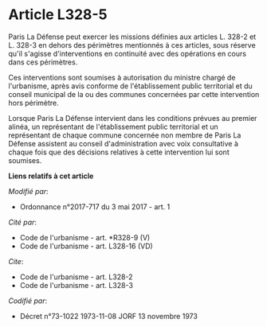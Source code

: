 # Article L328-5

Paris La Défense peut exercer les missions définies aux articles L. 328-2 et L. 328-3 en dehors des périmètres mentionnés à
ces articles, sous réserve qu'il s'agisse d'interventions en continuité avec des opérations en cours dans ces périmètres.

Ces interventions sont soumises à autorisation du ministre chargé de l'urbanisme, après avis conforme de l'établissement
public territorial et du conseil municipal de la ou des communes concernées par cette intervention hors périmètre.

Lorsque Paris La Défense intervient dans les conditions prévues au premier alinéa, un représentant de l'établissement public
territorial et un représentant de chaque commune concernée non membre de Paris La Défense assistent au conseil
d'administration avec voix consultative à chaque fois que des décisions relatives à cette intervention lui sont soumises.

**Liens relatifs à cet article**

_Modifié par_:

  - Ordonnance n°2017-717 du 3 mai 2017 - art. 1

_Cité par_:

  - Code de l'urbanisme - art. *R328-9 (V)
  - Code de l'urbanisme - art. L328-16 (VD)

_Cite_:

  - Code de l'urbanisme - art. L328-2
  - Code de l'urbanisme - art. L328-3

_Codifié par_:

  - Décret n°73-1022 1973-11-08 JORF 13 novembre 1973

